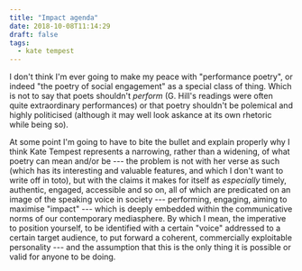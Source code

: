```yaml
---
title: "Impact agenda"
date: 2018-10-08T11:14:29 
draft: false
tags:
  - kate tempest
---
```


I don't think I'm ever going to make my peace with "performance poetry", or indeed "the poetry of social engagement" as a special class of thing. Which is not to say that poets shouldn't _perform_ (G. Hill's readings were often quite extraordinary performances) or that poetry shouldn't be polemical and highly politicised (although it may well look askance at its own rhetoric while being so).

At some point I'm going to have to bite the bullet and explain properly why I think Kate Tempest represents a narrowing, rather than a widening, of what poetry can mean and/or be --- the problem is not with her verse as such (which has its interesting and valuable features, and which I don't want to write off in toto), but with the claims it makes for itself as _especially_ timely, authentic, engaged, accessible and so on, all of which are predicated on an image of the speaking voice in society --- performing, engaging, aiming to maximise "impact" --- which is deeply embedded within the communicative norms of our contemporary mediasphere. By which I mean, the imperative to position yourself, to be identified with a certain "voice" addressed to a certain target audience, to put forward a coherent, commercially exploitable personality --- and the assumption that this is the only thing it is possible or valid for anyone to be doing.

